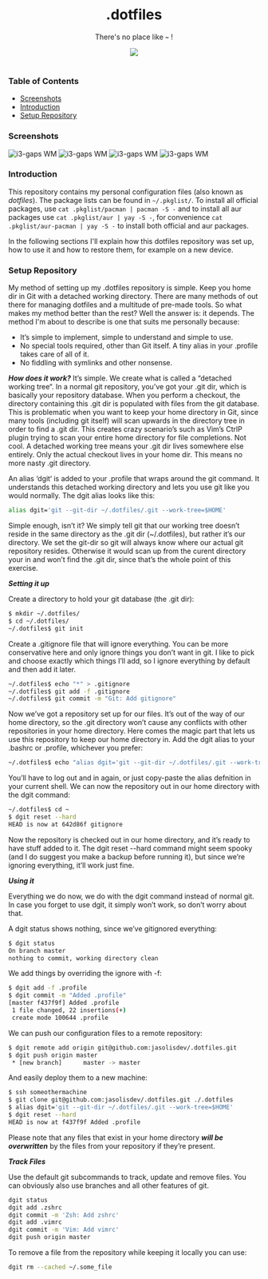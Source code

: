 <div align="center">
    <h1>.dotfiles</h1>
    <p>There's no place like <b><code>~</code></b> !</p>
    <p>
    <img src=".images/dotfiles.png">
    <br><br>
    </p>
</div>

### Table of Contents

-   [Screenshots](#screenshots)
-   [Introduction](#introduction)
-   [Setup Repository](#setup-repository)

### Screenshots

![i3-gaps WM](.images/screenshot_1.png)
![i3-gaps WM](.images/screenshot_2.png)
![i3-gaps WM](.images/screenshot_3.png)
![i3-gaps WM](.images/screenshot_4.png)

### Introduction

This repository contains my personal configuration files (also known as
_dotfiles_). The package lists can be found in `~/.pkglist/`. To install all
official packages, use `cat .pkglist/pacman | pacman -S -` and to install all
aur packages use `cat .pkglist/aur | yay -S -`, for convenience `cat
.pkglist/aur-pacman | yay -S -` to install both official and aur packages.

In the following sections I'll explain how this dotfiles repository was set up,
how to use it and how to restore them, for example on a new device.

### Setup Repository

My method of setting up my .dotfiles repository is simple. Keep you home dir in
Git with a detached working directory. There are many methods of out there for
managing dotfiles and a multitude of pre-made tools. So what makes my method
better than the rest? Well the answer is: it depends. The method I'm about to
describe is one that suits me personally because:

- It’s simple to implement, simple to understand and simple to use.
- No special tools required, other than Git itself. A tiny alias in your .profile takes care of all of it.
- No fiddling with symlinks and other nonsense.

***How does it work?***
It’s simple. We create what is called a “detached working tree“. In a normal git repository,
you’ve got your .git dir, which is basically your repository database. When you perform 
a checkout, the directory containing this .git dir is populated with files from the git 
database. This is problematic when you want to keep your home directory in Git, since 
many tools (including git itself) will scan upwards in the directory tree in order to find 
a .git dir. This creates crazy scenario’s such as Vim’s CtrlP plugin trying to scan your 
entire home directory for file completions. Not cool. A detached working tree means your 
.git dir lives somewhere else entirely. Only the actual checkout lives in your home dir. 
This means no more nasty .git directory.

An alias ‘dgit‘ is added to your .profile that wraps around the git command. 
It understands this detached working directory and lets you use git like you would 
normally. The dgit alias looks like this:

```bash
alias dgit='git --git-dir ~/.dotfiles/.git --work-tree=$HOME'
```

Simple enough, isn’t it? We simply tell git that our working tree doesn’t reside in the 
same directory as the .git dir (~/.dotfiles), but rather it’s our directory. We set the 
git-dir so git will always know where our actual git repository resides. Otherwise it 
would scan up from the curent directory your in and won’t find the .git dir, since that’s 
the whole point of this exercise.

***Setting it up***

Create a directory to hold your git database (the .git dir):
```bash
$ mkdir ~/.dotfiles/
$ cd ~/.dotfiles/
~/.dotfiles$ git init
```
Create a .gitignore file that will ignore everything. You can be more conservative here 
and only ignore things you don’t want in git. I like to pick and choose exactly which 
things I’ll add, so I ignore everything by default and then add it later.
```bash
~/.dotfiles$ echo "*" > .gitignore
~/.dotfiles$ git add -f .gitignore 
~/.dotfiles$ git commit -m "Git: Add gitignore"
```
Now we’ve got a repository set up for our files. It’s out of the way of our home directory, 
so the .git directory won’t cause any conflicts with other repositories in your home 
directory. Here comes the magic part that lets us use this repository to keep our home 
directory in. Add the dgit alias to your .bashrc or .profile, whichever you prefer:
```bash
~/.dotfiles$ echo "alias dgit='git --git-dir ~/.dotfiles/.git --work-tree=\$HOME'" >> ~/.zsh.d/alias.zsh
```
You’ll have to log out and in again, or just copy-paste the alias defnition in your 
current shell. We can now the repository out in our home directory with the dgit command:
```bash
~/.dotfiles$ cd ~
$ dgit reset --hard
HEAD is now at 642d86f gitignore
```
Now the repository is checked out in our home directory, and it’s ready to have stuff 
added to it. The dgit reset --hard command might seem spooky (and I do suggest you make 
a backup before running it), but since we’re ignoring everything, it’ll work just fine.

***Using it***

Everything we do now, we do with the dgit command instead of normal git. In case you 
forget to use dgit, it simply won’t work, so don’t worry about that.

A dgit status shows nothing, since we’ve gitignored everything:
```bash
$ dgit status
On branch master
nothing to commit, working directory clean
```
We add things by overriding the ignore with -f:
```bash
$ dgit add -f .profile 
$ dgit commit -m "Added .profile"
[master f437f9f] Added .profile
 1 file changed, 22 insertions(+)
 create mode 100644 .profile
```
We can push our configuration files to a remote repository:
```bash
$ dgit remote add origin git@github.com:jasolisdev/.dotfiles.git
$ dgit push origin master
 * [new branch]      master -> master
```
And easily deploy them to a new machine:
```bash
$ ssh someothermachine
$ git clone git@github.com:jasolisdev/.dotfiles.git ./.dotfiles
$ alias dgit='git --git-dir ~/.dotfiles/.git --work-tree=$HOME'
$ dgit reset --hard
HEAD is now at f437f9f Added .profile
```
Please note that any files that exist in your home directory ***will be overwritten*** by the files 
from your repository if they’re present.

***Track Files***

Use the default git subcommands to track, update and remove files. You can
obviously also use branches and all other features of git.
```bash
dgit status
dgit add .zshrc
dgit commit -m 'Zsh: Add zshrc'
dgit add .vimrc
dgit commit -m 'Vim: Add vimrc'
dgit push origin master
```
To remove a file from the repository while keeping it locally you can use:
```bash
dgit rm --cached ~/.some_file
```

